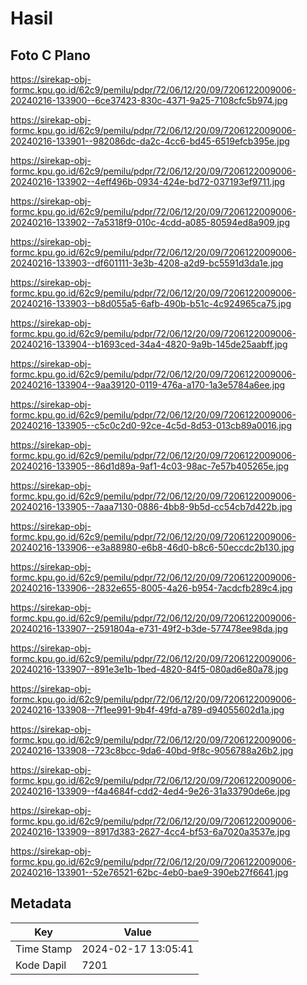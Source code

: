 # Hasil

## Foto C Plano

https://sirekap-obj-formc.kpu.go.id/62c9/pemilu/pdpr/72/06/12/20/09/7206122009006-20240216-133900--6ce37423-830c-4371-9a25-7108cfc5b974.jpg

https://sirekap-obj-formc.kpu.go.id/62c9/pemilu/pdpr/72/06/12/20/09/7206122009006-20240216-133901--982086dc-da2c-4cc6-bd45-6519efcb395e.jpg

https://sirekap-obj-formc.kpu.go.id/62c9/pemilu/pdpr/72/06/12/20/09/7206122009006-20240216-133902--4eff496b-0934-424e-bd72-037193ef9711.jpg

https://sirekap-obj-formc.kpu.go.id/62c9/pemilu/pdpr/72/06/12/20/09/7206122009006-20240216-133902--7a5318f9-010c-4cdd-a085-80594ed8a909.jpg

https://sirekap-obj-formc.kpu.go.id/62c9/pemilu/pdpr/72/06/12/20/09/7206122009006-20240216-133903--df601111-3e3b-4208-a2d9-bc5591d3da1e.jpg

https://sirekap-obj-formc.kpu.go.id/62c9/pemilu/pdpr/72/06/12/20/09/7206122009006-20240216-133903--b8d055a5-6afb-490b-b51c-4c924965ca75.jpg

https://sirekap-obj-formc.kpu.go.id/62c9/pemilu/pdpr/72/06/12/20/09/7206122009006-20240216-133904--b1693ced-34a4-4820-9a9b-145de25aabff.jpg

https://sirekap-obj-formc.kpu.go.id/62c9/pemilu/pdpr/72/06/12/20/09/7206122009006-20240216-133904--9aa39120-0119-476a-a170-1a3e5784a6ee.jpg

https://sirekap-obj-formc.kpu.go.id/62c9/pemilu/pdpr/72/06/12/20/09/7206122009006-20240216-133905--c5c0c2d0-92ce-4c5d-8d53-013cb89a0016.jpg

https://sirekap-obj-formc.kpu.go.id/62c9/pemilu/pdpr/72/06/12/20/09/7206122009006-20240216-133905--86d1d89a-9af1-4c03-98ac-7e57b405265e.jpg

https://sirekap-obj-formc.kpu.go.id/62c9/pemilu/pdpr/72/06/12/20/09/7206122009006-20240216-133905--7aaa7130-0886-4bb8-9b5d-cc54cb7d422b.jpg

https://sirekap-obj-formc.kpu.go.id/62c9/pemilu/pdpr/72/06/12/20/09/7206122009006-20240216-133906--e3a88980-e6b8-46d0-b8c6-50eccdc2b130.jpg

https://sirekap-obj-formc.kpu.go.id/62c9/pemilu/pdpr/72/06/12/20/09/7206122009006-20240216-133906--2832e655-8005-4a26-b954-7acdcfb289c4.jpg

https://sirekap-obj-formc.kpu.go.id/62c9/pemilu/pdpr/72/06/12/20/09/7206122009006-20240216-133907--2591804a-e731-49f2-b3de-577478ee98da.jpg

https://sirekap-obj-formc.kpu.go.id/62c9/pemilu/pdpr/72/06/12/20/09/7206122009006-20240216-133907--891e3e1b-1bed-4820-84f5-080ad6e80a78.jpg

https://sirekap-obj-formc.kpu.go.id/62c9/pemilu/pdpr/72/06/12/20/09/7206122009006-20240216-133908--7f1ee991-9b4f-49fd-a789-d94055602d1a.jpg

https://sirekap-obj-formc.kpu.go.id/62c9/pemilu/pdpr/72/06/12/20/09/7206122009006-20240216-133908--723c8bcc-9da6-40bd-9f8c-9056788a26b2.jpg

https://sirekap-obj-formc.kpu.go.id/62c9/pemilu/pdpr/72/06/12/20/09/7206122009006-20240216-133909--f4a4684f-cdd2-4ed4-9e26-31a33790de6e.jpg

https://sirekap-obj-formc.kpu.go.id/62c9/pemilu/pdpr/72/06/12/20/09/7206122009006-20240216-133909--8917d383-2627-4cc4-bf53-6a7020a3537e.jpg

https://sirekap-obj-formc.kpu.go.id/62c9/pemilu/pdpr/72/06/12/20/09/7206122009006-20240216-133901--52e76521-62bc-4eb0-bae9-390eb27f6641.jpg


## Metadata

| Key        | Value               |
| ---------- | ------------------- |
| Time Stamp | 2024-02-17 13:05:41 |
| Kode Dapil | 7201                |



